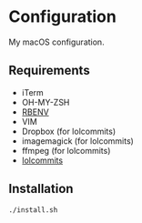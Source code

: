 # Configuration

My macOS configuration.

## Requirements

* iTerm
* OH-MY-ZSH
* [RBENV](https://github.com/rbenv/rbenv)
* VIM
* Dropbox (for lolcommits)
* imagemagick (for lolcommits)
* ffmpeg (for lolcommits)
* [lolcommits](https://github.com/mroth/lolcommits)

## Installation

`./install.sh`
